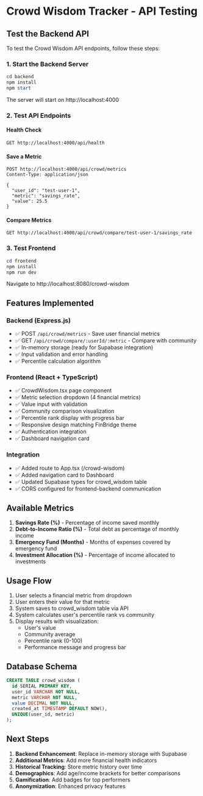 # Crowd Wisdom Tracker - API Testing

## Test the Backend API

To test the Crowd Wisdom API endpoints, follow these steps:

### 1. Start the Backend Server
```powershell
cd backend
npm install
npm start
```

The server will start on http://localhost:4000

### 2. Test API Endpoints

#### Health Check
```
GET http://localhost:4000/api/health
```

#### Save a Metric
```
POST http://localhost:4000/api/crowd/metrics
Content-Type: application/json

{
  "user_id": "test-user-1",
  "metric": "savings_rate", 
  "value": 25.5
}
```

#### Compare Metrics
```
GET http://localhost:4000/api/crowd/compare/test-user-1/savings_rate
```

### 3. Test Frontend

```powershell
cd frontend
npm install
npm run dev
```

Navigate to http://localhost:8080/crowd-wisdom

## Features Implemented

### Backend (Express.js)
- ✅ POST `/api/crowd/metrics` - Save user financial metrics
- ✅ GET `/api/crowd/compare/:userId/:metric` - Compare with community
- ✅ In-memory storage (ready for Supabase integration)
- ✅ Input validation and error handling
- ✅ Percentile calculation algorithm

### Frontend (React + TypeScript)  
- ✅ CrowdWisdom.tsx page component
- ✅ Metric selection dropdown (4 financial metrics)
- ✅ Value input with validation
- ✅ Community comparison visualization
- ✅ Percentile rank display with progress bar
- ✅ Responsive design matching FinBridge theme
- ✅ Authentication integration
- ✅ Dashboard navigation card

### Integration
- ✅ Added route to App.tsx (/crowd-wisdom)
- ✅ Added navigation card to Dashboard
- ✅ Updated Supabase types for crowd_wisdom table
- ✅ CORS configured for frontend-backend communication

## Available Metrics

1. **Savings Rate (%)** - Percentage of income saved monthly
2. **Debt-to-Income Ratio (%)** - Total debt as percentage of monthly income  
3. **Emergency Fund (Months)** - Months of expenses covered by emergency fund
4. **Investment Allocation (%)** - Percentage of income allocated to investments

## Usage Flow

1. User selects a financial metric from dropdown
2. User enters their value for that metric
3. System saves to crowd_wisdom table via API
4. System calculates user's percentile rank vs community
5. Display results with visualization:
   - User's value
   - Community average
   - Percentile rank (0-100)
   - Performance message and progress bar

## Database Schema

```sql
CREATE TABLE crowd_wisdom (
  id SERIAL PRIMARY KEY,
  user_id VARCHAR NOT NULL,
  metric VARCHAR NOT NULL,
  value DECIMAL NOT NULL,
  created_at TIMESTAMP DEFAULT NOW(),
  UNIQUE(user_id, metric)
);
```

## Next Steps

1. **Backend Enhancement**: Replace in-memory storage with Supabase
2. **Additional Metrics**: Add more financial health indicators
3. **Historical Tracking**: Store metric history over time
4. **Demographics**: Add age/income brackets for better comparisons
5. **Gamification**: Add badges for top performers
6. **Anonymization**: Enhanced privacy features